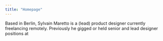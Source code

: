 ```yaml
---
title: "Homepage"
---
```


Based in Berlin, Sylvain Maretto is a (lead) product designer
currently freelancing remotely. Previously he gigged or held senior
and lead designer positions at
